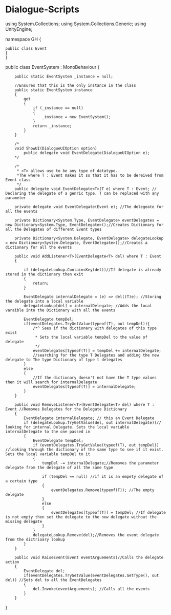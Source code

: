 # Dialogue-Scripts
using System.Collections;
using System.Collections.Generic;
using UnityEngine;

namespace GH { 
    
    public class Event
    {
    }
    
public class EventSystem : MonoBehaviour {
    
        public static EventSystem _instance = null;
        
        //Ensures that this is the only instance in the class
        public static EventSystem instance 
        {
            get
            {
                if (_instance == null)
                {
                    _instance = new EventSystem();
                }
                return _instance;
            }
        }

        /*
        void ShowUI(DialogueUIOption option)
            public delegate void EventDelegate(DialogueUIOption e);
        */
        
        /*
         * <T> allows use to be any type of datatype. 
         *The where T : Event makes it so that it has to be dereived from Event class
         */
        public delegate void EventDelegate<T>(T e) where T : Event; // Declaring the delegate of a genric type. T can be replaced with any parameter
        
        private delegate void EventDelegate(Event e); //The delegeate for all the events

        private Dictionary<System.Type, EventDelegate> eventDelegates = new Dictionary<System.Type, EventDelegate>();//Creates Dictionary for all the Delegates of different Event types
        
        private Dictionary<System.Delegate, EventDelegate> delegateLookup = new Dictionary<System.Delegate, EventDelegate>();//Creates a dictionary for all the events 

        public void AddListener<T>(EventDelegate<T> del) where T : Event
        {

            if (delegateLookup.ContainsKey(del))//If delegate is already stored in the dictionary then exit
            {
                return;
            }

            EventDelegate internalDelegate = (e) => del((T)e); //Storing the delegate into a local variable
            delegateLookup[del] = internalDelegate; //Adds the local varaible into the Dictionary with all the events

            EventDelegate tempDel;
            if(eventDelegates.TryGetValue(typeof(T), out tempDel)){ 
                /*^ Sees if the dictionary with delegates of this type exist
                 * Sets the local variable tempDel to the value of delegate
                 */
                eventDelegates[typeof(T)] = tempDel += internalDelegate;
                //searching for the type T Delegates and adding the new delegate to The type Dictionary of type t delegates
            }
            else
            {
                //If the dictionary doesn't not have the T type values then it will search for internalDelegate
                eventDelegates[typeof(T)] = internalDelegate;
            }
        }

        public void RemoveListener<T>(EventDelegate<T> del) where T : Event //Removes Delegates for the Delegate Dictionary
        {
            EventDelegate internalDelegate; // this an Event Delegate
            if (delegateLookup.TryGetValue(del, out internalDelegate))// looking for internal Delegate. Sets the local variable internalDelegate to the one passed in
            {
                EventDelegate tempDel;
                if (eventDelegates.TryGetValue(typeof(T), out tempDel)) //looking through the dictionary of the same type to see if it exist. Sets the local variable tempDel to it
                {
                    tempDel -= internalDelegate;//Removes the parameter delegate from the delegate of all the same type

                    if (tempDel == null) //if it is an empety delegate of a certain type  
                    {
                        eventDelegates.Remove(typeof(T)); //The empty delegate 
                    }
                    else
                    {
                        eventDelegates[typeof(T)] = tempDel; //If delegate is not empty then set the delegate to the new delegate without the missing delegate
                    }
                }
                delegateLookup.Remove(del);//Removes the event delegate from the dictrioary lookup
            }
        }

        public void RaiseEvent(Event eventArguements)//Calls the delegate action
        {
            EventDelegate del;
            if(eventDelegates.TryGetValue(eventDelegates.GetType(), out del)) //Sets del to all the EventDelegates
            {
                del.Invoke(eventArguements); //Calls all the events
            }
        }
 }
